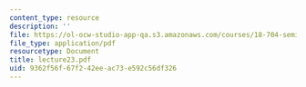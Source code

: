 ```yaml
---
content_type: resource
description: ''
file: https://ol-ocw-studio-app-qa.s3.amazonaws.com/courses/18-704-seminar-in-algebra-and-number-theory-rational-points-on-elliptic-curves-fall-2004/9362f56f67f242eeac73e592c56df326_lecture23.pdf
file_type: application/pdf
resourcetype: Document
title: lecture23.pdf
uid: 9362f56f-67f2-42ee-ac73-e592c56df326
---
```

